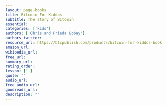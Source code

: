 ```yaml
---
layout: page-books
title: Bitcoin For Kiddos
subtitle: The story of Bitcoin
essential: 
categories: ['kids']
authors: ['Chris and Frieda Bobay']
authors_twitter: 
resource_url: https://btcpublish.com/products/bitcoin-for-kiddos-book
amazon_url: 
wikipedia_url: 
free_url: 
summary_url: 
rating_order: 
lesson: ['']
quote: ""
audio_url: 
free_audio_url: 
goodreads_url: 
description: ""
---
```

